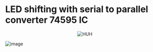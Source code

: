 # LED shifting with serial to parallel converter 74595 IC


<div align="center"> 
  <img src="https://camo.githubusercontent.com/dfd440656158324a778bd85d773260a5660d37c7cb01e21c90db6d8904215922/68747470733a2f2f6d656469612e67697068792e636f6d2f6d656469612f76312e59326c6b505463354d4749334e6a4578626d343159573970655867305a4745344e57466864484a6f4d6a55315a5868306447357564576c6c614851794e3352714d48566961435a6c634431324d563970626e526c636d35686246396e61575a66596e6c666157516d593351395a772f706251677a374f4c76484957654e487a78572f67697068792e676966" alt="HUH">
</div>

![image](https://github.com/moekhodry11/ARM-Projects/assets/86708003/23abb284-aa9d-476c-bd14-f8f6a71dd89e)

